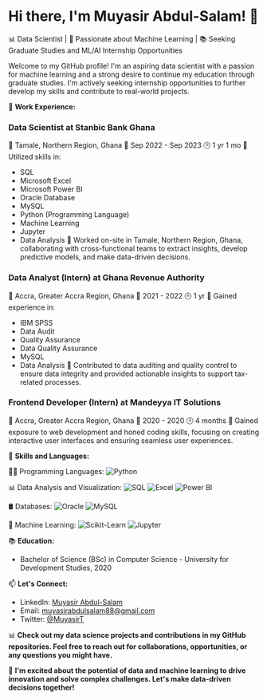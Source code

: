 # Hi there, I'm Muyasir Abdul-Salam! 👋

📊 Data Scientist | 🤖 Passionate about Machine Learning | 📚 Seeking Graduate Studies and ML/AI Internship Opportunities

Welcome to my GitHub profile! I'm an aspiring data scientist with a passion for machine learning and a strong desire to continue my education through graduate studies. I'm actively seeking internship opportunities to further develop my skills and contribute to real-world projects.

🔭 **Work Experience:**

### Data Scientist at Stanbic Bank Ghana
📍 Tamale, Northern Region, Ghana
📅 Sep 2022 - Sep 2023
🕒 1 yr 1 mo
🌟 Utilized skills in:
  - SQL
  - Microsoft Excel
  - Microsoft Power BI
  - Oracle Database
  - MySQL
  - Python (Programming Language)
  - Machine Learning
  - Jupyter
  - Data Analysis
💼 Worked on-site in Tamale, Northern Region, Ghana, collaborating with cross-functional teams to extract insights, develop predictive models, and make data-driven decisions.

### Data Analyst (Intern) at Ghana Revenue Authority
📍 Accra, Greater Accra Region, Ghana
📅 2021 - 2022
🕒 1 yr
🌟 Gained experience in:
  - IBM SPSS
  - Data Audit
  - Quality Assurance
  - Data Quality Assurance
  - MySQL
  - Data Analysis
💼 Contributed to data auditing and quality control to ensure data integrity and provided actionable insights to support tax-related processes.

### Frontend Developer (Intern) at Mandeyya IT Solutions
📍 Accra, Greater Accra Region, Ghana
📅 2020 - 2020
🕒 4 months 
🌟 Gained exposure to web development and honed coding skills, focusing on creating interactive user interfaces and ensuring seamless user experiences.

🚀 **Skills and Languages:**

👨‍💻 Programming Languages:
![Python](https://img.shields.io/badge/Python-3776AB?style=flat&logo=python&logoColor=white)

📊 Data Analysis and Visualization:
![SQL](https://img.shields.io/badge/SQL-4479A1?style=flat&logo=sql&logoColor=white)
![Excel](https://img.shields.io/badge/Excel-217346?style=flat&logo=microsoft-excel&logoColor=white)
![Power BI](https://img.shields.io/badge/Power%20BI-F2C811?style=flat&logo=power-bi&logoColor=black)

🛢️ Databases:
![Oracle](https://img.shields.io/badge/Oracle-FF5722?style=flat&logo=oracle&logoColor=white)
![MySQL](https://img.shields.io/badge/MySQL-4479A1?style=flat&logo=mysql&logoColor=white)

🤖 Machine Learning:
![Scikit-Learn](https://img.shields.io/badge/Scikit--Learn-F7931E?style=flat)
![Jupyter](https://img.shields.io/badge/Jupyter-F37626?style=flat&logo=jupyter&logoColor=white)

📚 **Education:**

- Bachelor of Science (BSc) in Computer Science - University for Development Studies, 2020

📫 **Let's Connect:**

- LinkedIn: [Muyasir Abdul-Salam](https://linkedin.com/in/muyasir-abdul-salam)
- Email: [muyasirabdulsalam88@gmail.com](mailto:muyasirabdulsalam88@gmail.com)
- Twitter: [@MuyasirT](https://twitter.com/muyasirt)

📊 **Check out my data science projects and contributions in my GitHub repositories. Feel free to reach out for collaborations, opportunities, or any questions you might have.**

🌱 **I'm excited about the potential of data and machine learning to drive innovation and solve complex challenges. Let's make data-driven decisions together!**
